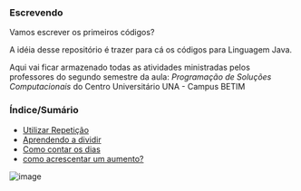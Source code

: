 ### Escrevendo

Vamos escrever os primeiros códigos?

A idéia desse repositório é trazer para cá os códigos para Linguagem Java. 

Aqui vai ficar armazenado todas as atividades ministradas pelos professores
do segundo semestre da aula: _Programação de Soluções Computacionais_ do Centro Universitário UNA - Campus BETIM

### Índice/Sumário
- [Utilizar Repetição](https://github.com/Michele-Nakashima/Escrevendo/blob/main/repeticao)
- [Aprendendo a dividir](https://github.com/Michele-Nakashima/Escrevendo/blob/main/Divis%C3%A3o%20(Alunos))
- [Como contar os dias](https://github.com/Michele-Nakashima/Escrevendo/blob/main/Dias%20vividos)
- [como acrescentar um aumento?](https://github.com/Michele-Nakashima/Escrevendo/blob/main/Aumento)

![image](https://images.pexels.com/photos/577585/pexels-photo-577585.jpeg?auto=compress&cs=tinysrgb&dpr=2&h=650&w=940)
